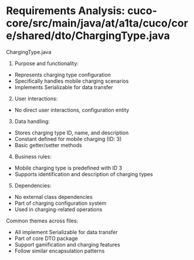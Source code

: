 # Requirements Analysis: cuco-core/src/main/java/at/a1ta/cuco/core/shared/dto/ChargingType.java

ChargingType.java
1. Purpose and functionality:
- Represents charging type configuration
- Specifically handles mobile charging scenarios
- Implements Serializable for data transfer

2. User interactions:
- No direct user interactions, configuration entity

3. Data handling:
- Stores charging type ID, name, and description
- Constant defined for mobile charging (ID: 3)
- Basic getter/setter methods

4. Business rules:
- Mobile charging type is predefined with ID 3
- Supports identification and description of charging types

5. Dependencies:
- No external class dependencies
- Part of charging configuration system
- Used in charging-related operations

Common themes across files:
- All implement Serializable for data transfer
- Part of core DTO package
- Support gamification and charging features
- Follow similar encapsulation patterns